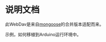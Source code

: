 # 说明文档

此WebDav是来自[mongoose](https://github.com/cesanta/mongoose)的合并版本适配而来。

示例，如何移植到Arduino运行环境中。

``` c++

```
